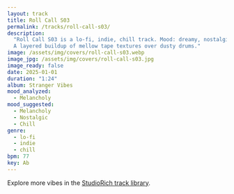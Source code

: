 ```yaml
---
layout: track
title: Roll Call S03
permalink: /tracks/roll-call-s03/
description:
  "Roll Call S03 is a lo-fi, indie, chill track. Mood: dreamy, nostalgic.
  A layered buildup of mellow tape textures over dusty drums."
image: /assets/img/covers/roll-call-s03.webp
image_jpg: /assets/img/covers/roll-call-s03.jpg
image_ready: false
date: 2025-01-01
duration: "1:24"
album: Stranger Vibes
mood_analyzed:
  - Melancholy
mood_suggested:
  - Melancholy
  - Nostalgic
  - Chill
genre:
  - lo-fi
  - indie
  - chill
bpm: 77
key: Ab
---
```


Explore more vibes in the [StudioRich track library](/tracks/).

